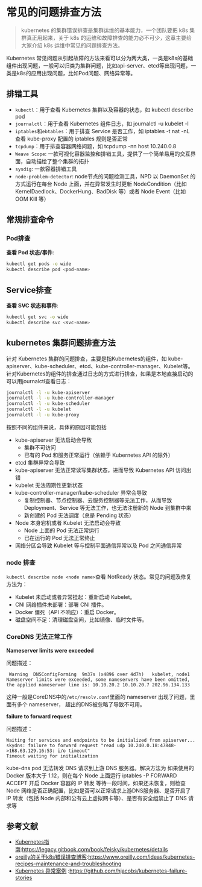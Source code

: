 # 常见的问题排查方法

> kubernetes 的集群错误排查是集群运维的基本能力，一个团队要把 k8s 集群真正用起来，关于 k8s 的运维和故障排查的能力必不可少，这章主要给大家介绍 k8s 运维中常见的问题排查方法。

Kubernetes 常见问题从引起故障的方法来看可以分为两大类，一类是k8s的基础组件出现问题，一般可以归类为集群问题，比如api-server、etcd等出现问题，一类是k8s的应用出现问题，比如Pod问题、网络异常等。

## 排错工具

- `kubectl`：用于查看 Kubernetes 集群以及容器的状态，如 kubectl describe pod <pod-name>
- `journalctl`：用于查看 Kubernetes 组件日志，如 journalctl -u kubelet -l
- `iptables`和`ebtables`：用于排查 Service 是否工作，如 iptables -t nat -nL 查看 kube-proxy 配置的 iptables 规则是否正常
- `tcpdump`：用于排查容器网络问题，如 tcpdump -nn host 10.240.0.8
- `Weave Scope`: 一款可视化容器监控和排错工具，提供了一个简单易用的交互界面，自动描绘了整个集群的拓扑
- `sysdig`: 一款容器排错工具
- `node-problem-detector`: node节点的问题检测工具，NPD 以 DaemonSet 的方式运行在每台 Node 上面，并在异常发生时更新 NodeCondition（比如 KernelDaedlock、DockerHung、BadDisk 等）或者 Node Event（比如 OOM Kill 等）


## 常规排查命令

### Pod排查

**查看 Pod 状态/事件**:
```bash
kubectl get pods -o wide
kubectl describe pod <pod-name>
```

## Service排查

**查看 SVC 状态和事件**:
```bash
kubectl get svc -o wide
kubectl describe svc <svc-name>
```


## kubernetes 集群问题排查方法

针对 Kubernetes 集群的问题排查，主要是指Kubernetes的组件，如 kube-apiserver、kube-scheduler、etcd、kube-controller-manager、Kubelet等。
针对Kubernetes的组件的排查通过日志的方式进行排查，如果是本地直接启动的可以用journalctl查看日志：
```bash
journalctl -l -u kube-apiserver
journalctl -l -u kube-controller-manager
journalctl -l -u kube-scheduler
journalctl -l -u kubelet
journalctl -l -u kube-proxy
```

按照不同的组件来说，具体的原因可能包括
- kube-apiserver 无法启动会导致
  - 集群不可访问
  - 已有的 Pod 和服务正常运行（依赖于 Kubernetes API 的除外）
- etcd 集群异常会导致
- kube-apiserver 无法正常读写集群状态，进而导致 Kubernetes API 访问出错
- kubelet 无法周期性更新状态
- kube-controller-manager/kube-scheduler 异常会导致
  - 复制控制器、节点控制器、云服务控制器等无法工作，从而导致 Deployment、Service 等无法工作，也无法注册新的 Node 到集群中来
  - 新创建的 Pod 无法调度（总是 Pending 状态）
- Node 本身宕机或者 Kubelet 无法启动会导致
  - Node 上面的 Pod 无法正常运行
  - 已在运行的 Pod 无法正常终止
- 网络分区会导致 Kubelet 等与控制平面通信异常以及 Pod 之间通信异常

### node 排查

`kubectl describe node <node name>`查看 NotReady 状态。常见的问题及修复方法为：
- Kubelet 未启动或者异常挂起：重新启动 Kubelet。
- CNI 网络插件未部署：部署 CNI 插件。
- Docker 僵死（API 不响应）：重启 Docker。
- 磁盘空间不足：清理磁盘空间，比如镜像、临时文件等。

### CoreDNS 无法正常工作

**Nameserver limits were exceeded**

问题描述：
```
 Warning  DNSConfigForming  9m37s (x4896 over 4d7h)   kubelet, node1  Nameserver limits were exceeded, some nameservers have been omitted, the applied nameserver line is: 10.10.20.2 10.10.20.7 202.96.134.133
```
这种一般是CoreDNS中的`/etc/resolv.conf`里面的 nameserver 出现了问题，里面有多个 nameserver， 超出的DNS被忽略了导致不可用。


**failure to forward request**

问题描述：
```
Waiting for services and endpoints to be initialized from apiserver...
skydns: failure to forward request "read udp 10.240.0.18:47848->168.63.129.16:53: i/o timeout"
Timeout waiting for initialization
```
kube-dns pod 无法转发 DNS 请求到上游 DNS 服务器。解决方法为
如果使用的 Docker 版本大于 1.12，则在每个 Node 上面运行 iptables -P FORWARD ACCEPT 开启 Docker 容器的 IP 转发
等待一段时间，如果还未恢复，则检查 Node 网络是否正确配置，比如是否可以正常请求上游DNS服务器、是否开启了 IP 转发（包括 Node 内部和公有云上虚拟网卡等）、是否有安全组禁止了 DNS 请求等


## 参考文献

- [Kubernetes指南](https://legacy.gitbook.com/book/feisky/kubernetes/details):https://legacy.gitbook.com/book/feisky/kubernetes/details
- [oreilly的关于k8s错误排查博客](https://www.oreilly.com/ideas/kubernetes-recipes-maintenance-and-troubleshooting):https://www.oreilly.com/ideas/kubernetes-recipes-maintenance-and-troubleshooting
- [Kubernetes 异常案例](https://github.com/hjacobs/kubernetes-failure-stories) :https://github.com/hjacobs/kubernetes-failure-stories